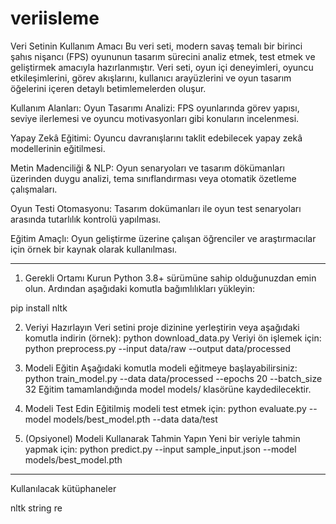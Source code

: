 # veriisleme
 Veri Setinin Kullanım Amacı
Bu veri seti, modern savaş temalı bir birinci şahıs nişancı (FPS) oyununun tasarım sürecini analiz etmek, test etmek ve geliştirmek amacıyla hazırlanmıştır. Veri seti, oyun içi deneyimleri, oyuncu etkileşimlerini, görev akışlarını, kullanıcı arayüzlerini ve oyun tasarım öğelerini içeren detaylı betimlemelerden oluşur.

Kullanım Alanları:
 Oyun Tasarımı Analizi: FPS oyunlarında görev yapısı, seviye ilerlemesi ve oyuncu motivasyonları gibi konuların incelenmesi.

 Yapay Zekâ Eğitimi: Oyuncu davranışlarını taklit edebilecek yapay zekâ modellerinin eğitilmesi.

 Metin Madenciliği & NLP: Oyun senaryoları ve tasarım dökümanları üzerinden duygu analizi, tema sınıflandırması veya otomatik özetleme çalışmaları.

 Oyun Testi Otomasyonu: Tasarım dokümanları ile oyun test senaryoları arasında tutarlılık kontrolü yapılması.

 Eğitim Amaçlı: Oyun geliştirme üzerine çalışan öğrenciler ve araştırmacılar için örnek bir kaynak olarak kullanılması.

 --------------------
1. Gerekli Ortamı Kurun
Python 3.8+ sürümüne sahip olduğunuzdan emin olun. Ardından aşağıdaki komutla bağımlılıkları yükleyin:

pip install nltk

2. Veriyi Hazırlayın
Veri setini proje dizinine yerleştirin veya aşağıdaki komutla indirin (örnek):
python download_data.py
Veriyi ön işlemek için:
python preprocess.py --input data/raw --output data/processed

3. Modeli Eğitin
Aşağıdaki komutla modeli eğitmeye başlayabilirsiniz:
python train_model.py --data data/processed --epochs 20 --batch_size 32
Eğitim tamamlandığında model models/ klasörüne kaydedilecektir.

4. Modeli Test Edin
Eğitilmiş modeli test etmek için:
python evaluate.py --model models/best_model.pth --data data/test

6. (Opsiyonel) Modeli Kullanarak Tahmin Yapın
Yeni bir veriyle tahmin yapmak için:
python predict.py --input sample_input.json --model models/best_model.pth
---------------------------------------------------------------------------
Kullanılacak kütüphaneler

nltk
string
re
